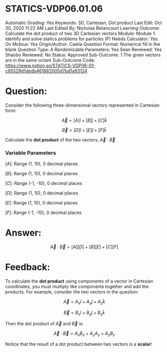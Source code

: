 # STATICS-VDP06.01.06

Automatic Grading: Yes
Keywords: 3D, Cartesian, Dot product
Last Edit: Oct 30, 2020 11:22 AM
Last Edited By: Nicholas Betancourt
Learning Outcome: Calculate the dot product of two 3D Cartesian vectors
Module: Module 1: Identify and solve statics problems for particles (P)
Needs Calculator: Yes
On Mobius: Yes
Origin/Author: Caelia
Question Format: Numerical fill in the blank
Question Type: A
Randomizable Parameters: Yes
Sean Reviewed: Yes
Shaobo Reviewed: No
Status: Approved
Sub-Outcome: 1.The given vectors are in the same octant
Sub-Outcome Code: https://www.notion.so/STATICS-VDP06-01-c95529d1dedb461882005d7bd1a93124

# Question:

Consider the following three-dimensional vectors represented in Cartesian form: 

$$\overrightarrow{A}=[A]\hat{i}+[B]\hat{j}+[C]\hat{k}$$

$$\overrightarrow{B}=[D]\hat{i}+[E]\hat{j}+[F]\hat{k}$$

Calculate the **dot product** of the two vectors, $\overrightarrow{A}\cdot\overrightarrow{B}$.

### Variable Parameters

$[A]:$ Range (1, 10), 0 decimal places

$[B]:$ Range (1, 10), 0 decimal places

$[C]:$ Range (-1, -10), 0 decimal places

$[D]:$ Range (1, 10), 0 decimal places

$[E]:$ Range (1, 10), 0 decimal places

$[F]:$ Range (-1, -10), 0 decimal places

# Answer:

$$\overrightarrow{A}\cdot\overrightarrow{B}=[A][D]+[B][E]+[C][F]$$

# Feedback:

To calculate the **dot product** using components of a vector in Cartesian coordinates, you must multiply like components together and add the products. For example, consider the two vectors in the question:

$$\overrightarrow{A}=A_{x}\hat{i}+A_{y}\hat{j}+A_{z}\hat{k}$$

$$\overrightarrow{B}=B_{x}\hat{i}+B_{y}\hat{j}+B_{z}\hat{k}$$

Then the dot product of $\overrightarrow{A}$ and $\overrightarrow{B}$ is:

$$\overrightarrow{A}\cdot\overrightarrow{B}=A_{x}B_{x}+A_{y}A_{y}+A_{z}B_{z}$$

Notice that the result of a dot product between two vectors is a **scalar**!